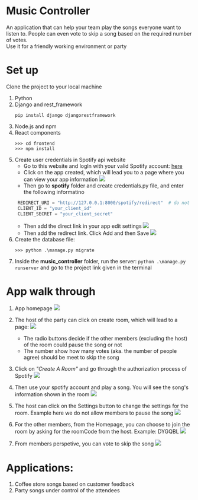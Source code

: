 # Music Controller

An application that can help your team play the songs everyone want to listen to. People can even vote to skip a song based on the required number of votes.  
Use it for a friendly working environment or party

# Set up

Clone the project to your local machine

1. Python
2. Django and rest_framework
   ```
   pip install django djangorestframework
   ```
3. Node.js and npm
4. React components
   ```
   >>> cd frontend
   >>> npm install
   ```
5. Create user credentials in Spotify api website
   - Go to this website and logIn with your valid Spotify account: [here](https://developer.spotify.com/dashboard/)
   - Click on the app created, which will lead you to a page where you can view your app information
     <img src="app_id.png">
   - Then go to **spotify** folder and create credentials.py file, and enter the following informatino
   ```python
    REDIRECT_URI = "http://127.0.0.1:8000/spotify/redirect"  # do not change this line
    CLIENT_ID = "your_client_id"
    CLIENT_SECRET = "your_client_secret"
   ```
   - Then add the direct link in your app edit settings
     <img src="click_to_edit.png">
   - Then add the redirect link. Click Add and then Save
     <img src="add_the_redirect_link.png">
6. Create the database file:
   ```
   >>> python .\manage.py migrate
   ```
7. Inside the **music_controller** folder, run the server: `python .\manage.py runserver` and go to the project link given in the terminal

# App walk through

1. App homepage
   <img src="homepage.png">
2. The host of the party can click on create room, which will lead to a page:
   <img src="create_room.png">

   - The radio buttons decide if the other members (excluding the host) of the room could pause the song or not
   - The number show how many votes (aka. the number of people agree) should be meet to skip the song

3. Click on _"Create A Room"_ and go through the authorization process of Spotify
   <img src="spotify_access.png">

4. Then use your spotify account and play a song. You will see the song's information shown in the room
   <img src="host_view.png">
5. The host can click on the Settings button to change the settings for the room. Example here we do not allow members to pause the song
   <img src="user_no_control.png">
6. For the other members, from the Homepage, you can choose to join the room by asking for the roomCode from the host. Example: DYGQBL
   <img src="join_room.png">
7. From members perspetive, you can vote to skip the song
   <img src="view_from_members.png">

# Applications:

1. Coffee store songs based on customer feedback
2. Party songs under control of the attendees
